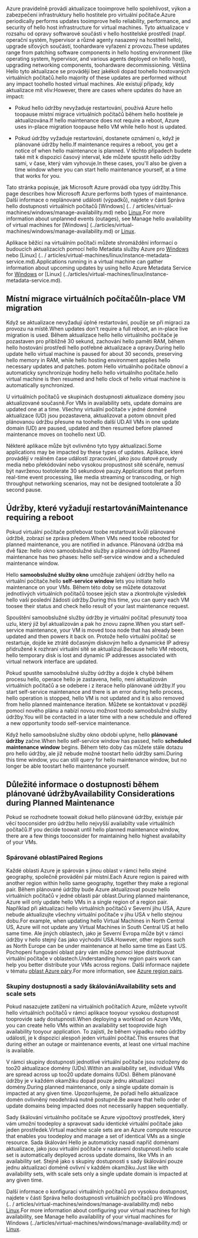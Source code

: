 <span data-ttu-id="6bdcd-101">Azure pravidelně provádí aktualizace tooimprove hello spolehlivost, výkon a zabezpečení infrastruktury hello hostitele pro virtuální počítače.</span><span class="sxs-lookup"><span data-stu-id="6bdcd-101">Azure periodically performs updates tooimprove hello reliability, performance, and security of hello host infrastructure for virtual machines.</span></span> <span data-ttu-id="6bdcd-102">Tyto aktualizace v rozsahu od opravy softwarové součásti v hello hostitelské prostředí (např. operační systém, hypervisor a různé agenty nasazený na hostiteli hello), upgrade síťových součástí, toohardware vyřazení z provozu.</span><span class="sxs-lookup"><span data-stu-id="6bdcd-102">These updates range from patching software components in hello hosting environment (like operating system, hypervisor, and various agents deployed on hello host), upgrading networking components, toohardware decommissioning.</span></span> <span data-ttu-id="6bdcd-103">Většina Hello tyto aktualizace se provádějí bez jakékoli dopad toohello hostovaných virtuálních počítačů.</span><span class="sxs-lookup"><span data-stu-id="6bdcd-103">hello majority of these updates are performed without any impact toohello hosted virtual machines.</span></span> <span data-ttu-id="6bdcd-104">Ale existují případy, kdy aktualizace mít vliv:</span><span class="sxs-lookup"><span data-stu-id="6bdcd-104">However, there are cases where updates do have an impact:</span></span>

- <span data-ttu-id="6bdcd-105">Pokud hello údržby nevyžaduje restartování, používá Azure hello toopause místní migrace virtuálních počítačů během hello hostitele je aktualizována.</span><span class="sxs-lookup"><span data-stu-id="6bdcd-105">If hello maintenance does not require a reboot, Azure uses in-place migration toopause hello VM while hello host is updated.</span></span>

- <span data-ttu-id="6bdcd-106">Pokud údržby vyžaduje restartování, dostanete oznámení o, když je plánované údržby hello.</span><span class="sxs-lookup"><span data-stu-id="6bdcd-106">If maintenance requires a reboot, you get a notice of when hello maintenance is planned.</span></span> <span data-ttu-id="6bdcd-107">V těchto případech budete také mít k dispozici časový interval, kde můžete spustit hello údržby sami, v čase, který vám vyhovuje.</span><span class="sxs-lookup"><span data-stu-id="6bdcd-107">In these cases, you'll also be given a time window where you can start hello maintenance yourself, at a time that works for you.</span></span>

<span data-ttu-id="6bdcd-108">Tato stránka popisuje, jak Microsoft Azure provádí oba typy údržby.</span><span class="sxs-lookup"><span data-stu-id="6bdcd-108">This page describes how Microsoft Azure performs both types of maintenance.</span></span> <span data-ttu-id="6bdcd-109">Další informace o neplánované události (výpadků), najdete v části Správa hello dostupnosti virtuálních počítačů [Windows] (.. / articles/virtual-machines/windows/manage-availability.md) nebo [Linux](../articles/virtual-machines/linux/manage-availability.md).</span><span class="sxs-lookup"><span data-stu-id="6bdcd-109">For more information about unplanned events (outages), see Manage hello availability of virtual machines for [Windows] (../articles/virtual-machines/windows/manage-availability.md) or [Linux](../articles/virtual-machines/linux/manage-availability.md).</span></span>

<span data-ttu-id="6bdcd-110">Aplikace běžící na virtuálním počítači můžete shromáždění informací o budoucích aktualizacích pomocí hello Metadata služby Azure pro [Windows](../articles/virtual-machines/windows/instance-metadata-service.md) nebo [Linux] (.. / articles/virtual-machines/linux/instance-metadata-service.md).</span><span class="sxs-lookup"><span data-stu-id="6bdcd-110">Applications running in a virtual machine can gather information about upcoming updates by using hello Azure Metadata Service for [Windows](../articles/virtual-machines/windows/instance-metadata-service.md) or [Linux] (../articles/virtual-machines/linux/instance-metadata-service.md).</span></span>

## <a name="in-place-vm-migration"></a><span data-ttu-id="6bdcd-111">Místní migrace virtuálních počítačů</span><span class="sxs-lookup"><span data-stu-id="6bdcd-111">In-place VM migration</span></span>

<span data-ttu-id="6bdcd-112">Když se aktualizace nevyžadují úplné restartování, použije se při migraci za provozu na místě.</span><span class="sxs-lookup"><span data-stu-id="6bdcd-112">When updates don't require a full reboot, an in-place live migration is used.</span></span> <span data-ttu-id="6bdcd-113">Během aktualizace hello hello virtuálního počítače je pozastaven pro přibližně 30 sekund, zachování hello paměti RAM, během hello hostování prostředí hello potřebné aktualizace a opravy.</span><span class="sxs-lookup"><span data-stu-id="6bdcd-113">During hello update hello virtual machine is paused for about 30 seconds, preserving hello memory in RAM, while hello hosting environment applies hello necessary updates and patches.</span></span> <span data-ttu-id="6bdcd-114">potom Hello virtuálního počítače obnoví a automaticky synchronizuje hodiny hello hello virtuálního počítače.</span><span class="sxs-lookup"><span data-stu-id="6bdcd-114">hello virtual machine is then resumed and hello clock of hello virtual machine is automatically synchronized.</span></span>

<span data-ttu-id="6bdcd-115">U virtuálních počítačů ve skupinách dostupnosti aktualizace domény jsou aktualizované současně.</span><span class="sxs-lookup"><span data-stu-id="6bdcd-115">For VMs in availability sets, update domains are updated one at a time.</span></span> <span data-ttu-id="6bdcd-116">Všechny virtuální počítače v jedné doméně aktualizace (UD) jsou pozastavena, aktualizovat a potom obnovit před plánovanou údržbu přesune na toohello další UD.</span><span class="sxs-lookup"><span data-stu-id="6bdcd-116">All VMs in one update domain (UD) are paused, updated and then resumed before planned maintenance moves on toohello next UD.</span></span>

<span data-ttu-id="6bdcd-117">Některé aplikace může být ovlivněno tyto typy aktualizací.</span><span class="sxs-lookup"><span data-stu-id="6bdcd-117">Some applications may be impacted by these types of updates.</span></span> <span data-ttu-id="6bdcd-118">Aplikace, které provádějí v reálném čase událostí zpracování, jako jsou datové proudy media nebo překódování nebo vysokou propustnost sítě scénáře, nemusí být navrženou tootolerate 30 sekundové pauzy.</span><span class="sxs-lookup"><span data-stu-id="6bdcd-118">Applications that perform real-time event processing, like media streaming or transcoding, or high throughput networking scenarios, may not be designed tootolerate a 30 second pause.</span></span> <!-- sooooo, what should they do? --> 


## <a name="maintenance-requiring-a-reboot"></a><span data-ttu-id="6bdcd-119">Údržby, které vyžadují restartování</span><span class="sxs-lookup"><span data-stu-id="6bdcd-119">Maintenance requiring a reboot</span></span>

<span data-ttu-id="6bdcd-120">Pokud virtuální počítače potřebovat toobe restartovat kvůli plánované údržbě, zobrazí se zpráva předem.</span><span class="sxs-lookup"><span data-stu-id="6bdcd-120">When VMs need toobe rebooted for planned maintenance, you are notified in advance.</span></span> <span data-ttu-id="6bdcd-121">Plánovaná údržba má dvě fáze: hello okno samoobslužné služby a plánované údržby.</span><span class="sxs-lookup"><span data-stu-id="6bdcd-121">Planned maintenance has two phases: hello self-service window and a scheduled maintenance window.</span></span>

<span data-ttu-id="6bdcd-122">Hello **samoobslužné služby okno** umožňuje zahájení údržby hello na virtuální počítače.</span><span class="sxs-lookup"><span data-stu-id="6bdcd-122">hello **self-service window** lets you initiate hello maintenance on your VMs.</span></span> <span data-ttu-id="6bdcd-123">Během této doby se můžete dotazovat jednotlivých virtuálních počítačů toosee jejich stav a zkontrolujte výsledek hello vaší poslední žádosti údržby.</span><span class="sxs-lookup"><span data-stu-id="6bdcd-123">During this time, you can query each VM toosee their status and check hello result of your last maintenance request.</span></span>

<span data-ttu-id="6bdcd-124">Spouštění samoobslužné služby údržby je virtuální počítač přesunutý tooa uzlu, který již byl aktualizován a pak ho znovu zapne.</span><span class="sxs-lookup"><span data-stu-id="6bdcd-124">When you start self-service maintenance, your VM is moved tooa node that has already been updated and then powers it back on.</span></span> <span data-ttu-id="6bdcd-125">Protože hello virtuální počítač se restartuje, dojde ke ztrátě dočasným diskovým hello a dynamické IP adresy přidružené k rozhraní virtuální sítě se aktualizují.</span><span class="sxs-lookup"><span data-stu-id="6bdcd-125">Because hello VM reboots, hello temporary disk is lost and dynamic IP addresses associated with virtual network interface are updated.</span></span>

<span data-ttu-id="6bdcd-126">Pokud spustíte samoobslužné služby údržby a dojde k chybě během procesu hello, operace hello je zastavena, hello, není aktualizován virtuálních počítačů a se odebere i z iterace hello plánované údržby.</span><span class="sxs-lookup"><span data-stu-id="6bdcd-126">If you start self-service maintenance and there is an error during hello process, hello operation is stopped, hello VM is not updated and it is also removed from hello planned maintenance iteration.</span></span> <span data-ttu-id="6bdcd-127">Můžete se kontaktovat v později pomocí nového plánu a nabízí novou možnost toodo samoobslužné služby údržby.</span><span class="sxs-lookup"><span data-stu-id="6bdcd-127">You will be contacted in a later time with a new schedule and offered a new opportunity toodo self-service maintenance.</span></span> 

<span data-ttu-id="6bdcd-128">Když hello samoobslužné služby okno období uplyne, hello **plánované údržby** začne.</span><span class="sxs-lookup"><span data-stu-id="6bdcd-128">When hello self-service window has passed, hello **scheduled maintenance window** begins.</span></span> <span data-ttu-id="6bdcd-129">Během této doby čas můžete stále dotazu pro hello údržby, ale již nebude možné toostart hello údržby sami.</span><span class="sxs-lookup"><span data-stu-id="6bdcd-129">During this time window, you can still query for hello maintenance window, but no longer be able toostart hello maintenance yourself.</span></span>

## <a name="availability-considerations-during-planned-maintenance"></a><span data-ttu-id="6bdcd-130">Důležité informace o dostupnosti během plánované údržby</span><span class="sxs-lookup"><span data-stu-id="6bdcd-130">Availability Considerations during Planned Maintenance</span></span> 

<span data-ttu-id="6bdcd-131">Pokud se rozhodnete toowait dokud hello plánované údržby, existuje pár věcí tooconsider pro údržbu hello nejvyšší availabilty vaše virtuálních počítačů.</span><span class="sxs-lookup"><span data-stu-id="6bdcd-131">If you decide toowait until hello planned maintenance window, there are a few things tooconsider for maintaining hello highest availabilty of your VMs.</span></span> 

### <a name="paired-regions"></a><span data-ttu-id="6bdcd-132">Spárované oblastí</span><span class="sxs-lookup"><span data-stu-id="6bdcd-132">Paired Regions</span></span>

<span data-ttu-id="6bdcd-133">Každé oblasti Azure je spárován s jinou oblast v rámci hello stejné geography, společně provádění pár místní.</span><span class="sxs-lookup"><span data-stu-id="6bdcd-133">Each Azure region is paired with another region within hello same geography, together they make a regional pair.</span></span> <span data-ttu-id="6bdcd-134">Během plánované údržby bude Azure aktualizovat pouze hello virtuálních počítačů v jedné oblasti pár oblast.</span><span class="sxs-lookup"><span data-stu-id="6bdcd-134">During planned maintenance, Azure will only update hello VMs in a single region of a region pair.</span></span> <span data-ttu-id="6bdcd-135">Například při aktualizaci hello virtuálních počítačů v Severní jihu USA, Azure nebude aktualizujte všechny virtuální počítače v jihu USA v hello stejnou dobu.</span><span class="sxs-lookup"><span data-stu-id="6bdcd-135">For example, when updating hello Virtual Machines in North Central US, Azure will not update any Virtual Machines in South Central US at hello same time.</span></span> <span data-ttu-id="6bdcd-136">Ale jiných oblastech, jako je Severní Evropa může být v rámci údržby v hello stejný čas jako východní USA.</span><span class="sxs-lookup"><span data-stu-id="6bdcd-136">However, other regions such as North Europe can be under maintenance at hello same time as East US.</span></span> <span data-ttu-id="6bdcd-137">Pochopení fungování oblast páry vám může pomoci lépe distribuovat virtuální počítače v oblastech.</span><span class="sxs-lookup"><span data-stu-id="6bdcd-137">Understanding how region pairs work can help you better distribute your VMs across regions.</span></span> <span data-ttu-id="6bdcd-138">Další informace najdete v tématu [oblast Azure páry](https://docs.microsoft.com/azure/best-practices-availability-paired-regions).</span><span class="sxs-lookup"><span data-stu-id="6bdcd-138">For more information, see [Azure region pairs](https://docs.microsoft.com/azure/best-practices-availability-paired-regions).</span></span>

### <a name="availability-sets-and-scale-sets"></a><span data-ttu-id="6bdcd-139">Skupiny dostupnosti a sady škálování</span><span class="sxs-lookup"><span data-stu-id="6bdcd-139">Availability sets and scale sets</span></span>

<span data-ttu-id="6bdcd-140">Pokud nasazujete zatížení na virtuálních počítačích Azure, můžete vytvořit hello virtuálních počítačů v rámci aplikace tooyour vysokou dostupnost tooprovide sady dostupnosti.</span><span class="sxs-lookup"><span data-stu-id="6bdcd-140">When deploying a workload on Azure VMs, you can create hello VMs within an availability set tooprovide high availability tooyour application.</span></span> <span data-ttu-id="6bdcd-141">To zajistí, že během výpadku nebo údržby událostí, je k dispozici alespoň jeden virtuální počítač.</span><span class="sxs-lookup"><span data-stu-id="6bdcd-141">This ensures that during either an outage or maintenance events, at least one virtual machine is available.</span></span>

<span data-ttu-id="6bdcd-142">V rámci skupiny dostupnosti jednotlivé virtuální počítače jsou rozloženy do too20 aktualizace domény (UDs).</span><span class="sxs-lookup"><span data-stu-id="6bdcd-142">Within an availability set, individual VMs are spread across up too20 update domains (UDs).</span></span> <span data-ttu-id="6bdcd-143">Během plánované údržby je v každém okamžiku dopad pouze jednu aktualizaci domény.</span><span class="sxs-lookup"><span data-stu-id="6bdcd-143">During planned maintenance, only a single update domain is impacted at any given time.</span></span> <span data-ttu-id="6bdcd-144">Upozorňujeme, že pořadí hello aktualizace domén ovlivněný neodehrává nutně postupně.</span><span class="sxs-lookup"><span data-stu-id="6bdcd-144">Be aware that hello order of update domains being impacted does not necessarily happen sequentially.</span></span> 

<span data-ttu-id="6bdcd-145">Sady škálování virtuálního počítače se Azure výpočtový prostředek, který vám umožní toodeploy a spravovat sadu identické virtuální počítače jako jeden prostředek.</span><span class="sxs-lookup"><span data-stu-id="6bdcd-145">Virtual machine scale sets are an Azure compute resource that enables you toodeploy and manage a set of identical VMs as a single resource.</span></span> <span data-ttu-id="6bdcd-146">Sada škálování Hello je automaticky nasadí napříč doménami aktualizace, jako jsou virtuální počítače v nastavení dostupnosti.</span><span class="sxs-lookup"><span data-stu-id="6bdcd-146">hello scale set is automatically deployed across update domains, like VMs in an availability set.</span></span> <span data-ttu-id="6bdcd-147">Stejně jako s skupiny dostupnosti s sady škálování pouze jednu aktualizaci doméně ovlivní v každém okamžiku.</span><span class="sxs-lookup"><span data-stu-id="6bdcd-147">Just like with availability sets, with scale sets only a single update domain is impacted at any given time.</span></span>

<span data-ttu-id="6bdcd-148">Další informace o konfiguraci virtuálních počítačů pro vysokou dostupnost, najdete v části Správa hello dostupnosti virtuálních počítačů pro Windows (.. / articles/virtual-machines/windows/manage-availability.md) nebo [Linux](../articles/virtual-machines/linux/manage-availability.md).</span><span class="sxs-lookup"><span data-stu-id="6bdcd-148">For more information about configuring your virtual machines for high availability, see Manage hello availability of your virtual machines for Windows (../articles/virtual-machines/windows/manage-availability.md) or [Linux](../articles/virtual-machines/linux/manage-availability.md).</span></span>
